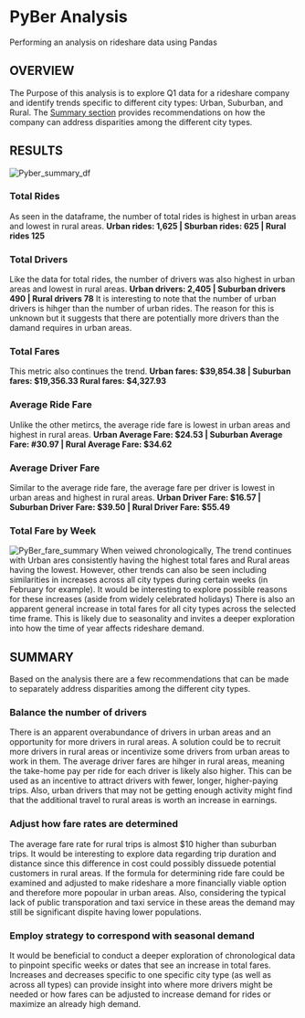 # PyBer Analysis

Performing an analysis on rideshare data using Pandas

## OVERVIEW
The Purpose of this analysis is to explore Q1 data for a rideshare company and identify trends specific to different city types: Urban, Suburban, and Rural. The [Summary section](https://github.com/TheodoraNell/PyBer_Analysis/blob/main/README.md#summary) provides recommendations on how the company can address disparities among the different city types. 

## RESULTS

![Pyber_summary_df](https://user-images.githubusercontent.com/99051640/168494491-e3b2c758-168a-4d87-b964-ef3fff46069b.png)

### Total Rides

As seen in the dataframe, the number of total rides is highest in urban areas and lowest in rural areas.
**Urban rides: 1,625 | Sburban rides: 625 | Rural rides 125**

### Total Drivers

Like the data for total rides, the number of drivers was also highest in urban areas and lowest in rural areas.
**Urban drivers: 2,405 | Suburban drivers 490 | Rural drivers 78**
It is interesting to note that the number of urban drivers is hihger than the number of urban rides. The reason for this is unknown but it suggests that there are potentially more drivers than the damand requires in urban areas. 

### Total Fares

This metric also continues the trend.
**Urban fares: $39,854.38 | Suburban fares: $19,356.33 Rural fares: $4,327.93** 

### Average Ride Fare

Unlike the other metircs, the average ride fare is lowest in urban areas and highest in rural areas.
**Urban Average Fare: $24.53 | Suburban Average Fare: #30.97 | Rural Average Fare: $34.62**

### Average Driver Fare

Similar to the average ride fare, the average fare per driver is lowest in urban areas and highest in rural areas. 
**Urban Driver Fare: $16.57 | Suburban Driver Fare: $39.50 | Rural Driver Fare: $55.49**

### Total Fare by Week
![PyBer_fare_summary](https://user-images.githubusercontent.com/99051640/168496255-43ead86c-096c-4a63-ac1f-dcfc2cd94208.png)
When veiwed chronologically, The trend continues with Urban ares consistently having the highest total fares and Rural areas having the lowest. However, other trends can also be seen including similarities in increases across all city types during certain weeks (in February for example). It would be interesting to explore possible reasons for these increases (aside from widely celebrated holidays) There is also an apparent general increase in total fares for all city types across the selected time frame. This is likely due to seasonality and invites a deeper exploration into how the time of year affects rideshare demand. 

## SUMMARY

Based on the analysis there are a few recommendations that can be made to separately address disparities among the different city types. 

### Balance the number of drivers

There is an apparent overabundance of drivers in urban areas and an opportunity for more drivers in rural areas. A solution could be to recruit more drivers in rural areas or incentivize some drivers from urban areas to work in them. The average driver fares are hihger in rural areas, meaning the take-home pay per ride for each driver is likely also higher. This can be used as an incentive to attract drivers with fewer, longer, higher-paying trips. Also, urban drivers that may not be getting enough activity might find that the additional travel to rural areas is worth an increase in earnings. 

### Adjust how fare rates are determined

The average fare rate for rural trips is almost $10 higher than suburban trips. It would be interesting to explore data regarding trip duration and distance since this difference in cost could possibly dissuede potential customers in rural areas. If the formula for determining ride fare could be examined and adjusted to make rideshare a more financially viable option and therefore more popoular in urban areas. Also, considering the typical lack of public transporation and taxi service in these areas the demand may still be significant dispite having lower populations. 

### Employ strategy to correspond with seasonal demand

It would be beneficial to conduct a deeper exploration of chronological data to pinpoint specific weeks or dates that see an increase in total fares. Increases and decreases specific to one specific city type (as well as across all types) can provide insight into where more drivers might be needed or how fares can be adjusted to increase demand for rides or maximize an already high demand. 
